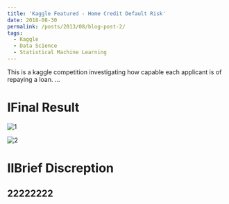 ```yaml
---
title: 'Kaggle Featured - Home Credit Default Risk'
date: 2018-08-30
permalink: /posts/2013/08/blog-post-2/
tags:
  - Kaggle
  - Data Science
  - Statistical Machine Learning
---
```


This is a kaggle competition investigating how capable each applicant is of repaying a loan.
...

ⅠFinal Result
======
![1](https://github.com/olivia-shi/olivia-shi.github.io/blob/master/images/kaggle-profile.PNG) 

![2](https://github.com/olivia-shi/olivia-shi.github.io/blob/master/images/kaggle-brown.PNG)

ⅡBrief Discreption
======

22222222
------

